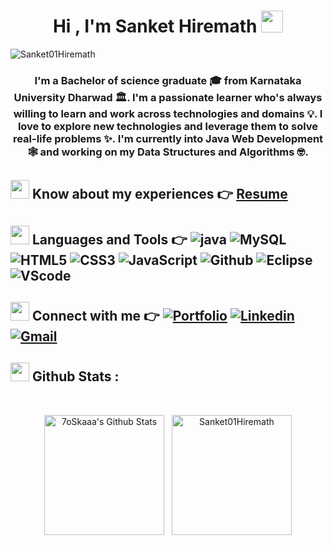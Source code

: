 <h1 align="center">Hi , I'm Sanket Hiremath <img src="https://media.giphy.com/media/hvRJCLFzcasrR4ia7z/giphy.gif" width="35"></h1>
<p align="left"> <img src="https://komarev.com/ghpvc/?usernameSanket01Hiremath=&label=Profile%20views&color=0e75b6&style=flat" alt="Sanket01Hiremath" /> </p>
<h3 align="center">I'm a Bachelor of science graduate 🎓 from Karnataka University Dharwad 🏛. I'm a passionate learner who's always willing to learn and work across technologies and domains 💡. I love to explore new technologies and leverage them to solve real-life problems ✨.  I'm currently into Java Web Development 🕸️ and working on my Data Structures and Algorithms 🤓.</h3>

<div>
<div>

## <img src="https://media.giphy.com/media/iY8CRBdQXODJSCERIr/giphy.gif" width="30px"> Know about my experiences 👉 [Resume](https://drive.google.com/file/d/1BNfx9JUATplmPlSaNr259GnR6Ide-FIB/view?usp=sharing)
</div
</div>


## <img src="https://media.giphy.com/media/iY8CRBdQXODJSCERIr/giphy.gif" width="30px"> Languages and Tools 👉 ![java](https://img.shields.io/badge/-java-000000?style=flat&logo=JAVA) ![MySQL](https://img.shields.io/badge/-mysql-000000?style=flat&logo=mysql) ![HTML5](https://img.shields.io/badge/-HTML5-000000?style=flat&logo=html5) ![CSS3](https://img.shields.io/badge/-CSS-000000?style=flat&logo=css3) ![JavaScript](https://img.shields.io/badge/-JavaScript-000000?style=flat&logo=javascript) ![Github](https://img.shields.io/badge/-Github-000000?style=flat&logo=github) ![Eclipse](https://img.shields.io/badge/-eclipse-000000?style=flat&logo=eclipse) ![VScode](https://img.shields.io/badge/-Visual%20Studio%20code-000000?style=flat&logo=Visual%20Studio%20code)<br />


## <img src="https://media.giphy.com/media/iY8CRBdQXODJSCERIr/giphy.gif" width="30px"> Connect with me 👉 [![Portfolio](https://img.shields.io/badge/-Porfolio-000?style=flat&logo=🔭&logoColor=white)](https://Sanket01Hiremath.github.io/) [![Linkedin](https://img.shields.io/badge/-LinkedIn-blue?style=flat&logo=Linkedin&logoColor=white)](https://www.linkedin.com/in/Sanket01Hiremath/) [![Gmail](https://img.shields.io/badge/-Gmail-c14438?style=flat&logo=Gmail&logoColor=white)](mailto:sankethrmth1234@gmail.com)

## <img src="https://media.giphy.com/media/iY8CRBdQXODJSCERIr/giphy.gif" width="30px"> Github Stats :

  
  <br/>
  <p align="center">
    <a href="https://github.com/Sanket01Hiremath/github-readme-stats"><img alt="7oSkaaa's Github Stats" src="https://github-readme-stats.vercel.app/api?username=Sanket01Hiremath&show_icons=true&count_private=true&theme=algolia" height="192px"/></a>
  &nbsp;
	  <img src="https://github-readme-stats.vercel.app/api/top-langs?username=Sanket01Hiremath&langs_count=10&show_icons=true&locale=en&layout=compact&theme=algolia" alt="Sanket01Hiremath" height="192px"/>
  <br/>
  </p>
